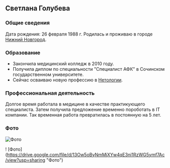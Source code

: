 ## Светлана Голубева

### Общие сведения

Дата рождения: 26 февраля 1988 г.
Родилась и проживаю в городе [Нижний Новгород](https://ru.wikipedia.org/wiki/Нижний_Новгород).

### Образование

* Закончила медицинский колледж в 2010 году.
* Получила диплом по специальности "Специалист АФК" в Сочинском государственном университете. 
* Сейчас осваиваю новую профессию в [Нетологии](https://netology.ru/).

### Профессиональная деятельность

Долгое время работала в медицине в качестве практикующего специалиста. Затем получила предложение временно пороботать в IT компании. Так временная работа превратилась в постоянную на 5 лет. 

### Фото

<img src="https://drive.google.com/file/d/13Ow5oByNmMjXYw4qE3ni1RzWG5ymf7Ac/view?usp=sharing" alt="Фото" title="Фото" />

! [Фото] (https://drive.google.com/file/d/13Ow5oByNmMjXYw4qE3ni1RzWG5ymf7Ac/view?usp=sharing "Фото")